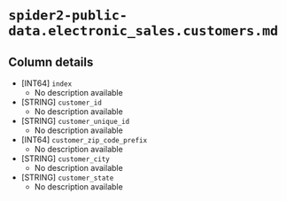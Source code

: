 # `spider2-public-data.electronic_sales.customers.md`

## Column details

* [INT64]    `index`
  - No description available
* [STRING]    `customer_id`
  - No description available
* [STRING]    `customer_unique_id`
  - No description available
* [INT64]    `customer_zip_code_prefix`
  - No description available
* [STRING]    `customer_city`
  - No description available
* [STRING]    `customer_state`
  - No description available

